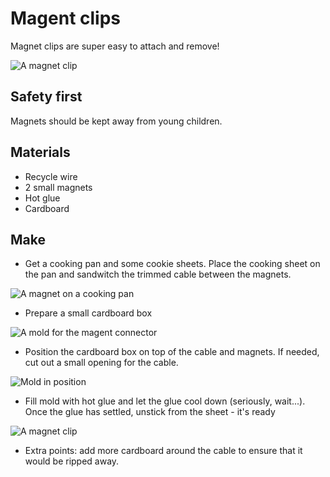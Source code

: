 # Magent clips

Magnet clips are super easy to attach and remove!

![A magnet clip]({{site.baseurl}}/assets/terminals/magnet-clips/demo.jpg)

## Safety first

Magnets should be kept away from young children.

## Materials

* Recycle wire
* 2 small magnets
* Hot glue
* Cardboard

## Make

* Get a cooking pan and some cookie sheets. Place the cooking sheet on the pan and sandwitch the trimmed cable between
the magnets.

![A magnet on a cooking pan]({{site.baseurl}}/assets/terminals/magnet-clips/magnet1.jpg)

* Prepare a small cardboard box

![A mold for the magent connector]({{site.baseurl}}/assets/terminals/magnet-clips/magnet2.jpg)

* Position the cardboard box on top of the cable and magnets. If needed, cut out a small opening for the cable.

![Mold in position]({{site.baseurl}}/assets/terminals/magnet-clips/mold.jpg)

* Fill mold with hot glue and let the glue cool down (seriously, wait...). Once the glue has settled, unstick from the sheet - it's ready

![A magnet clip]({{site.baseurl}}/assets/terminals/magnet-clips/magnet4.jpg)

* Extra points: add more cardboard around the cable to ensure that it would be ripped away.